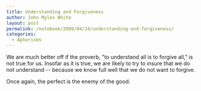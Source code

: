 ```yaml
---
title: Understanding and Forgiveness
author: John Myles White
layout: post
permalink: /notebook/2009/04/24/understanding-and-forgiveness/
categories:
  - Aphorisms
---
```


We are much better off if the proverb, "to understand all is to forgive all," is not true for us. Insofar as it is true, we are likely to try to insure that we do not understand -- because we know full well that we do not want to forgive.

Once again, the perfect is the enemy of the good.
